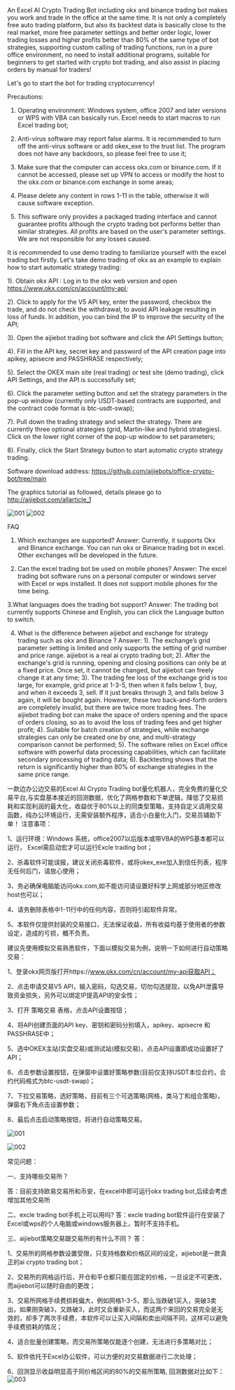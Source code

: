 An Excel AI Crypto Trading Bot including okx and binance trading bot makes you work and trade in the office at the same time. It is not only a completely free auto trading platform, but also its backtest data is basically close to the real market, more free parameter settings and better order logic, lower trading losses and higher profits better than 80% of the same type of bot strategies, supporting custom calling of trading functions, run in a pure office environment, no need to install additional programs, suitable for beginners to get started with crypto bot trading, and also assist in placing orders by manual for traders!

Let's go to start the bot for trading cryptocurrency!



Precautions:



1. Operating environment: Windows system, office 2007 and later versions or WPS with VBA can basically run. Excel needs to start macros to run Excel trading bot;



2. Anti-virus software may report false alarms. It is recommended to turn off the anti-virus software or add okex_exe to the trust list. The program does not have any backdoors, so please feel free to use it;



3. Make sure that the computer can access okx.com or binance.com. If it cannot be accessed, please set up VPN to access or modify the host to the okx.com or binance.com exchange in some areas;



4. Please delete any content in rows 1-11 in the table, otherwise it will cause software exception.



5. This software only provides a packaged trading interface and cannot guarantee profits although the crypto trading bot performs better than similar strategies. All profits are based on the user's parameter settings. We are not responsible for any losses caused.



It is recommended to use demo trading to familiarize yourself with the excel trading bot firstly. Let's take demo trading of okx as an example to explain how to start automatic strategy trading:



1). Obtain okx API : Log in to the okx web version and open https://www.okx.com/cn/account/my-api;



2). Click to apply for the V5 API key, enter the password, checkbox the trade, and do not check the withdrawal, to avoid API leakage resulting in loss of funds. In addition, you can bind the IP to improve the security of the API;



3). Open the aijiebot trading bot software and click the API Settings button;



4). Fill in the API key, secret key and password of the API creation page into apikey, apisecre and PASSHRASE respectively;



5). Select the OKEX main site (real trading) or test site (demo trading), click API Settings, and the API is successfully set;



6). Click the parameter setting button and set the strategy parameters in the pop-up window (currently only USDT-based contracts are supported, and the contract code format is btc-usdt-swap);



7). Pull down the trading strategy and select the strategy. There are currently three optional strategies (grid, Martin-like and hybrid strategies). Click on the lower right corner of the pop-up window to set parameters;



8). Finally, click the Start Strategy button to start automatic crypto strategy trading.



Software download address: https://github.com/aijiebots/office-crypto-bot/tree/main



The graphics tutorial as followed, details please go to http://aijiebot.com/allarticle_1

![001](https://github.com/aijiebots/office-crypto-bot/assets/166122673/1fa872a7-0600-4c1e-bd51-d3ed3adeacfd)
![002](https://github.com/aijiebots/office-crypto-bot/assets/166122673/af52fc8a-818c-4de1-b5ca-04ea85e5fce7)

FAQ

1. Which exchanges are supported?
Answer: Currently, it supports Okx and Binance exchange. You can run okx or Binance  trading bot in excel. Other exchanges will be developed in the future.

2. Can the excel trading bot be used on mobile phones?
Answer: The excel trading bot software runs on a personal computer or windows server with Excel or wps installed. It does not support mobile phones for the time being.

3.What languages does the trading bot support?
Answer: The trading bot currently supports Chinese and English, you can click the Language button to switch.

4. What is the difference between aijiebot and exchange for strategy trading such as okx and Binance ?
Answer:
1). The exchange’s grid parameter setting is limited and only supports the setting of grid number and price range. aijiebot is a real ai crypto trading bot;
2). After the exchange's grid is running, opening and closing positions can only be at a fixed price. Once set, it cannot be changed, but aijiebot can freely change it at any time;
3). The trading fee loss of the exchange grid is too large, for example, grid price at 1-3-5, then when it falls below 1, buy, and when it exceeds 3, sell. If it just breaks through 3, and falls below 3 again, it will be bought again. However, these two back-and-forth orders are completely invalid, but there are twice more trading fees. The aijiebot trading bot can make the space of orders opening and the space of orders closing, so as to avoid the loss of trading fees and get higher profit;
4). Suitable for batch creation of strategies, while exchange strategies can only be created one by one, and multi-strategy comparison cannot be performed;
5). The software relies on Excel office software with powerful data processing capabilities, which can facilitate secondary processing of trading data;
6). Backtesting shows that the return is significantly higher than 80% of exchange strategies in the same price range.

一款边办公边交易的Excel AI Crypto Trading bot量化机器人，完全免费的量化交易平台,与实盘基本接近的回测数据，优化了网格参数和下单逻辑，降低了交易损耗和实现利润的最大化，收益优于80%以上的同类型策略，支持自定义调用交易函数，纯办公环境运行，无需安装额外程序，适合小白量化入门，交易员辅助下单！
注意事项：

1、运行环境：Windows 系统，office2007以后版本或带VBA的WPS基本都可以运行， Excel需启动宏才可以运行Excle trading bot；

2、杀毒软件可能误报，建议关闭杀毒软件，或将okex_exe加入到信任列表，程序无任何后门，请放心使用；

3、务必确保电脑能访问okx.com,如不能访问请设置好科学上网或部分地区修改host也可以；

4、请务删除表格中1-11行中的任何内容，否则将引起软件异常。

5、本软件仅提供封装的交易接口，无法保证收益，所有收益均基于使用者的参数设定，造成的亏损，概不负责。

 

建议先使用模拟交易熟悉软件，下面以模拟交易为例，说明一下如何进行自动策略交易：

1、登录okx网页版打开https://www.okx.com/cn/account/my-api获取API；

2、点击申请交易V5 API，输入密码，勾选交易，切勿勾选提现，以免API泄露导致资金损失，另外可以绑定IP提高API的安全性；

3、打开 策略交易 表格，点击API设置按钮；

4、将API创建页面的API key、密钥和密码分别填入，apikey、apisecre 和PASSHRASE中；

5、选中OKEX主站(实盘交易)或测试站(模拟交易)，点击API设置即成功设置好了API；

6、点击参数设置按钮，在弹窗中设置好策略参数(目前仅支持USDT本位合约，合约代码格式为btc-usdt-swap)；

7、下拉交易策略，选好策略，目前有三个可选策略(网格，类马丁和组合策略)，弹窗右下角点击设置参数；

8、最后点击启动策略按钮，将进行自动策略交易。

![001](https://github.com/aijiebots/office-crypto-bot/assets/166122673/6a0b3241-7c8c-4509-8120-6dfb3cf853e1)

![002](https://github.com/aijiebots/office-crypto-bot/assets/166122673/a780bec5-097f-483a-bd5f-fd2fbba5d63d)

常见问题：

一、支持哪些交易所？


答：目前支持欧易交易所和币安，在excel中即可运行okx trading bot,后续会考虑增加其他交易所

二、excle trading bot手机上可以用吗?
答：excle trading bot软件运行在安装了Excel或wps的个人电脑或windows服务器上，暂时不支持手机。

三、aijiebot策略交易跟交易所的有什么不同？
答：

1、交易所的网格参数设置受限，只支持格数和价格区间的设定，aijiebot是一款真正的ai crypto trading bot； 

2、交易所的网格运行后，开仓和平仓都只能在固定的价格，一旦设定不可更改，而aijiebot可以随时自由的更改；

3、交易所网格手续费损耗偏大，例如网格1-3-5，那么当跌破1买入，突破3卖出，如果刚突破3，又跌破3，此时又会重新买入，而这两个来回的交易完全是无效的，却多了两次手续费，本软件可以让买入间隔和卖出间隔不同，这样可以避免手续费损耗的情况；

4、适合批量创建策略，而交易所策略仅能逐个创建，无法进行多策略对比；

5、软件依托于Excel办公软件，可以方便的对交易数据进行二次处理；

6、回测显示收益明显高于同价格区间的80%的交易所策略, 回测数据对比如下：
![003](https://github.com/aijiebots/office-crypto-bot/assets/166122673/6f292053-c3d7-4e46-b207-3dee4ddadd19)


